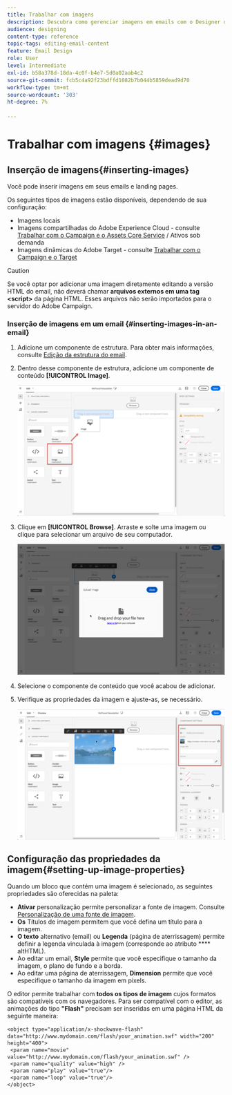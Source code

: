 ```yaml
---
title: Trabalhar com imagens
description: Descubra como gerenciar imagens em emails com o Designer de email.
audience: designing
content-type: reference
topic-tags: editing-email-content
feature: Email Design
role: User
level: Intermediate
exl-id: b58a378d-18da-4c0f-b4e7-5d0a02aab4c2
source-git-commit: fcb5c4a92f23bdffd1082b7b044b5859dead9d70
workflow-type: tm+mt
source-wordcount: '303'
ht-degree: 7%

---
```


# Trabalhar com imagens {#images}

## Inserção de imagens{#inserting-images}

Você pode inserir imagens em seus emails e landing pages.

Os seguintes tipos de imagens estão disponíveis, dependendo de sua configuração:

* Imagens locais
* Imagens compartilhadas do Adobe Experience Cloud - consulte [Trabalhar com o Campaign e o Assets Core Service](../../integrating/using/working-with-campaign-and-assets-core-service.md) / Ativos sob demanda
* Imagens dinâmicas do Adobe Target - consulte [Trabalhar com o Campaign e o Target](../../integrating/using/about-campaign-target-integration.md)

>[!CAUTION]
>
>Se você optar por adicionar uma imagem diretamente editando a versão HTML do email, não deverá chamar **arquivos externos em uma tag &lt;script>** da página HTML. Esses arquivos não serão importados para o servidor do Adobe Campaign.

### Inserção de imagens em um email {#inserting-images-in-an-email}

1. Adicione um componente de estrutura. Para obter mais informações, consulte [Edição da estrutura do email](../../designing/using/designing-from-scratch.md#defining-the-email-structure).
1. Dentro desse componente de estrutura, adicione um componente de conteúdo **[!UICONTROL Image]**.

   ![](assets/des_insert_images_1.png)

1. Clique em **[!UICONTROL Browse]**. Arraste e solte uma imagem ou clique para selecionar um arquivo de seu computador.

   ![](assets/des_insert_images_2.png)

1. Selecione o componente de conteúdo que você acabou de adicionar.
1. Verifique as propriedades da imagem e ajuste-as, se necessário.

   ![](assets/des_insert_images_3.png)

## Configuração das propriedades da imagem{#setting-up-image-properties}

Quando um bloco que contém uma imagem é selecionado, as seguintes propriedades são oferecidas na paleta:

* **Ativar** personalização permite personalizar a fonte de imagem. Consulte [Personalização de uma fonte de imagem](../../designing/using/personalization.md#personalizing-an-image-source).
* **Os** Títulos de imagem permitem que você defina um título para a imagem.
* **O texto**  alternativo (email) ou  **Legenda**  (página de aterrissagem) permite definir a legenda vinculada à imagem (corresponde ao atributo  **** altHTML).
* Ao editar um email, **Style** permite que você especifique o tamanho da imagem, o plano de fundo e a borda.
* Ao editar uma página de aterrissagem, **Dimension** permite que você especifique o tamanho da imagem em pixels.

O editor permite trabalhar com **todos os tipos de imagem** cujos formatos são compatíveis com os navegadores. Para ser compatível com o editor, as animações do tipo **&quot;Flash&quot;** precisam ser inseridas em uma página HTML da seguinte maneira:

```
<object type="application/x-shockwave-flash" data="http://www.mydomain.com/flash/your_animation.swf" width="200" height="400">
 <param name="movie" value="http://www.mydomain.com/flash/your_animation.swf" />
 <param name="quality" value="high" />
 <param name="play" value="true"/>
 <param name="loop" value="true"/> 
</object>
```

<!--
## Modifying images with the Adobe Creative SDK{#modifying-images-with-the-adobe-creative-sdk}

You can edit images and use a complete set of features powered by the Adobe Creative SDK to enhance your images directly in the content editor when editing emails or landing pages.

The image editor offers a powerful, full-featured image editing UI component that allows you to edit images and apply effects and frames, original high-quality stickers, beautiful overlays, fun features like tilt shift and color splash, pro-level adjustments and more.

To modify an image with the Adobe Creative SDK:

1. Select the image.
1. In the toolbar, click the Creative Cloud icon.

   ![](assets/des_creative_sdk_icon.png)

1. Select the tool you want to use through the icons on the top of the window to modify the image.

   ![](assets/email_designer_ccsdktoolbar.png)

1. Click **[!UICONTROL Save]** when modifications are done. The updated image is saved on Adobe Campaign server and ready to be used.

>[!NOTE]
>
>Tools offered in the image editor cannot be customized.
-->
